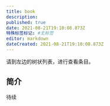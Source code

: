 ```yaml
---
title: book
description: 
published: true
date: 2021-08-21T19:10:08.873Z
特殊标签标记: #无标签
editor: markdown
dateCreated: 2021-08-21T19:10:08.873Z
---
```


请到左边的树状列表，进行查看条目。

## 简介

待续
